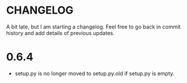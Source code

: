 CHANGELOG
=========

A bit late, but I am starting a changelog. Feel free to go back
in commit history and add details of previous updates.

# 0.6.4

*   setup.py is no longer moved to setup.py.old if setup.py is empty.
